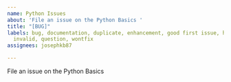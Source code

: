 ```yaml
---
name: Python Issues
about: 'File an issue on the Python Basics '
title: "[BUG]"
labels: bug, documentation, duplicate, enhancement, good first issue, help wanted,
  invalid, question, wontfix
assignees: josephkb87

---
```


File an issue on the Python Basics
